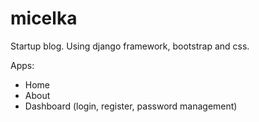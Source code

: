 # micelka
Startup blog.
Using django framework, bootstrap and css.

Apps:
- Home
- About
- Dashboard (login, register, password management)
